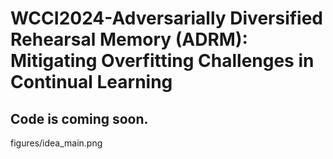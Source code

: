 # WCCI2024-Adversarially Diversified Rehearsal Memory (ADRM): Mitigating Overfitting Challenges in Continual Learning
## Code is coming soon.

figures/idea_main.png
